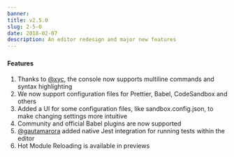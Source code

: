 ```yaml
---
banner:
title: v2.5.0
slug: 2-5-0
date: 2018-02-07
description: An editor redesign and major new features
---
```


###

#### Features

1. Thanks to [@xyc](https://github.com/xyc), the console now supports multiline
   commands and syntax highlighting
2. We now support configuration files for Prettier, Babel, CodeSandbox and
   others
3. Added a UI for some configuration files, like sandbox.config.json, to make
   changing settings more intuitive
4. Community and official Babel plugins are now supported
5. [@gautamarora](https://github.com/gautamarora) added native Jest integration
   for running tests within the editor
6. Hot Module Reloading is available in previews
